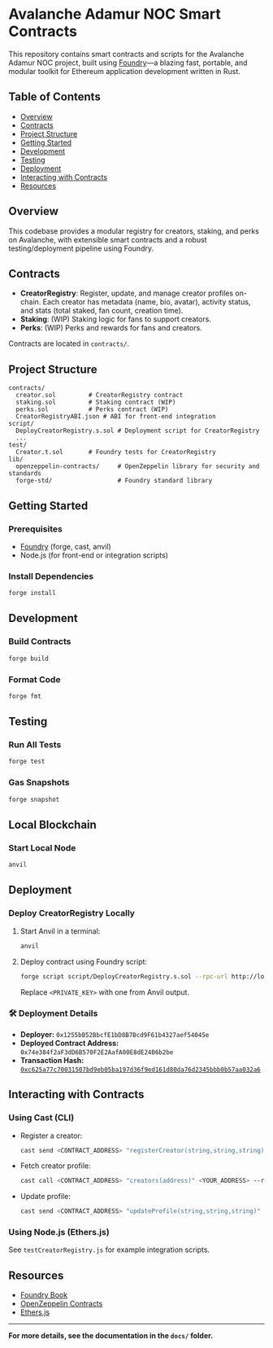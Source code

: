 # Avalanche Adamur NOC Smart Contracts

This repository contains smart contracts and scripts for the Avalanche Adamur NOC project, built using [Foundry](https://book.getfoundry.sh/)—a blazing fast, portable, and modular toolkit for Ethereum application development written in Rust.

## Table of Contents
- [Overview](#overview)
- [Contracts](#contracts)
- [Project Structure](#project-structure)
- [Getting Started](#getting-started)
- [Development](#development)
- [Testing](#testing)
- [Deployment](#deployment)
- [Interacting with Contracts](#interacting-with-contracts)
- [Resources](#resources)

## Overview
This codebase provides a modular registry for creators, staking, and perks on Avalanche, with extensible smart contracts and a robust testing/deployment pipeline using Foundry.

## Contracts
- **CreatorRegistry**: Register, update, and manage creator profiles on-chain. Each creator has metadata (name, bio, avatar), activity status, and stats (total staked, fan count, creation time).
- **Staking**: (WIP) Staking logic for fans to support creators.
- **Perks**: (WIP) Perks and rewards for fans and creators.

Contracts are located in `contracts/`.

## Project Structure
```
contracts/
  creator.sol         # CreatorRegistry contract
  staking.sol         # Staking contract (WIP)
  perks.sol           # Perks contract (WIP)
  CreatorRegistryABI.json # ABI for front-end integration
script/
  DeployCreatorRegistry.s.sol # Deployment script for CreatorRegistry
  ...
test/
  Creator.t.sol       # Foundry tests for CreatorRegistry
lib/
  openzeppelin-contracts/     # OpenZeppelin library for security and standards
  forge-std/                  # Foundry standard library
```

## Getting Started

### Prerequisites
- [Foundry](https://book.getfoundry.sh/getting-started/installation) (forge, cast, anvil)
- Node.js (for front-end or integration scripts)

### Install Dependencies
```sh
forge install
```

## Development

### Build Contracts
```sh
forge build
```

### Format Code
```sh
forge fmt
```

## Testing

### Run All Tests
```sh
forge test
```

### Gas Snapshots
```sh
forge snapshot
```

## Local Blockchain

### Start Local Node
```sh
anvil
```

## Deployment

### Deploy CreatorRegistry Locally
1. Start Anvil in a terminal:
   ```sh
   anvil
   ```
2. Deploy contract using Foundry script:
   ```sh
   forge script script/DeployCreatorRegistry.s.sol --rpc-url http://localhost:8545 --broadcast --private-key <PRIVATE_KEY>
   ```
   Replace `<PRIVATE_KEY>` with one from Anvil output.


### 🛠 Deployment Details

- **Deployer:** `0x1255bB52BbcfE1bD8B7Bcd9F61b4327aef54045e`  
- **Deployed Contract Address:** `0x74e384f2aF3dD6B570F2E2AafA00E8dE24B6b2be`  
- **Transaction Hash:** [`0xc625a77c70031507bd9eb05ba197d36f9ed161d80da76d2345bbb0b57aa032a6`](https://testnet.snowtrace.io/tx/0xc625a77c70031507bd9eb05ba197d36f9ed161d80da76d2345bbb0b57aa032a6)


## Interacting with Contracts

### Using Cast (CLI)
- Register a creator:
  ```sh
  cast send <CONTRACT_ADDRESS> "registerCreator(string,string,string)" "Alice" "My bio" "https://avatar.url" --private-key <PRIVATE_KEY> --rpc-url http://localhost:8545
  ```
- Fetch creator profile:
  ```sh
  cast call <CONTRACT_ADDRESS> "creators(address)" <YOUR_ADDRESS> --rpc-url http://localhost:8545
  ```
- Update profile:
  ```sh
  cast send <CONTRACT_ADDRESS> "updateProfile(string,string,string)" "Alice2" "New bio" "https://avatar2.url" --private-key <PRIVATE_KEY> --rpc-url http://localhost:8545
  ```

### Using Node.js (Ethers.js)
See `testCreatorRegistry.js` for example integration scripts.

## Resources
- [Foundry Book](https://book.getfoundry.sh/)
- [OpenZeppelin Contracts](https://docs.openzeppelin.com/contracts/)
- [Ethers.js](https://docs.ethers.org/)

---

**For more details, see the documentation in the `docs/` folder.**

